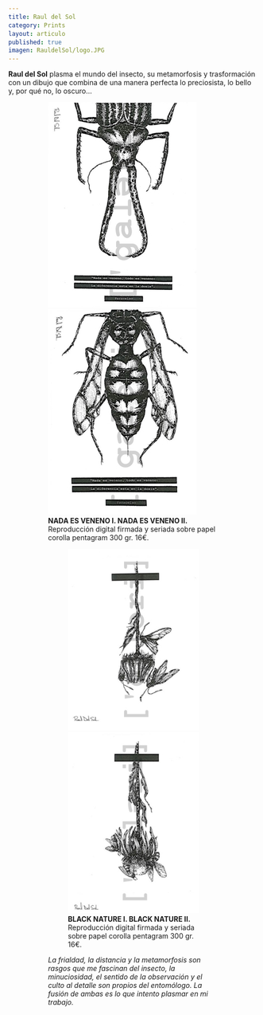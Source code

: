 ```yaml
---
title: Raul del Sol
category: Prints
layout: articulo
published: true
imagen: RauldelSol/logo.JPG
---
```


**Raul del Sol** plasma el mundo del insecto, su metamorfosis y trasformación con un dibujo que combina de una manera perfecta lo preciosista, lo bello y, por qué no, lo oscuro…

<figure class="half">
<figure>
	<a href="/images/RauldelSol/NADA ES VENENO I.jpg"><img src="/images/RauldelSol/NADA ES VENENO I.jpg" alt="image"></a>
	<a href="/images/RauldelSol/NADA ES VENENO II.jpg"><img src="/images/RauldelSol/NADA ES VENENO II.jpg" alt="image"></a>
<figcaption><b>NADA ES VENENO I. NADA ES VENENO II.</b>
Reproducción digital firmada y seriada sobre papel corolla pentagram 300 gr. 16€.</figcaption>
</figure>

<figure class="half">
<figure>
	<a href="/images/RauldelSol/black Nature I.jpg"><img src="/images/RauldelSol/black Nature I.jpg" alt="image"></a>
	<a href="/images/RauldelSol/black Nature II.jpg"><img src="/images/RauldelSol/black Nature II.jpg" alt="image"></a>
<figcaption><b>BLACK NATURE I. BLACK NATURE II.</b>
Reproducción digital firmada y seriada sobre papel corolla pentagram 300 gr. 16€.</figcaption>
</figure>


_La frialdad, la distancia y la metamorfosis son rasgos que me fascinan  del insecto, la minuciosidad, el sentido de la_ _observación y el culto al detalle son propios del entomólogo. La fusión de ambas es lo que intento plasmar en mi trabajo._
